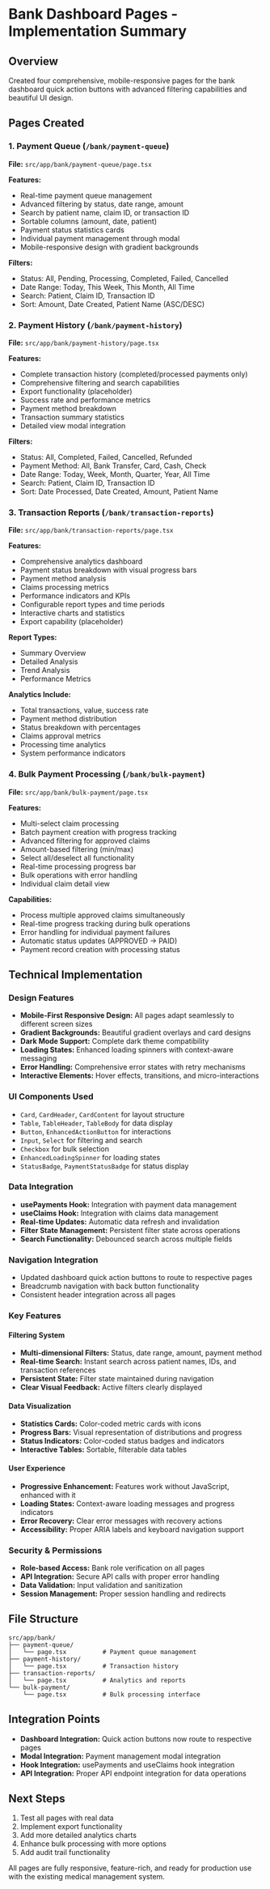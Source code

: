 # Bank Dashboard Pages - Implementation Summary

## Overview
Created four comprehensive, mobile-responsive pages for the bank dashboard quick action buttons with advanced filtering capabilities and beautiful UI design.

## Pages Created

### 1. Payment Queue (`/bank/payment-queue`)
**File:** `src/app/bank/payment-queue/page.tsx`

**Features:**
- Real-time payment queue management
- Advanced filtering by status, date range, amount
- Search by patient name, claim ID, or transaction ID
- Sortable columns (amount, date, patient)
- Payment status statistics cards
- Individual payment management through modal
- Mobile-responsive design with gradient backgrounds

**Filters:**
- Status: All, Pending, Processing, Completed, Failed, Cancelled
- Date Range: Today, This Week, This Month, All Time
- Search: Patient, Claim ID, Transaction ID
- Sort: Amount, Date Created, Patient Name (ASC/DESC)

### 2. Payment History (`/bank/payment-history`)
**File:** `src/app/bank/payment-history/page.tsx`

**Features:**
- Complete transaction history (completed/processed payments only)
- Comprehensive filtering and search capabilities
- Export functionality (placeholder)
- Success rate and performance metrics
- Payment method breakdown
- Transaction summary statistics
- Detailed view modal integration

**Filters:**
- Status: All, Completed, Failed, Cancelled, Refunded
- Payment Method: All, Bank Transfer, Card, Cash, Check
- Date Range: Today, Week, Month, Quarter, Year, All Time
- Search: Patient, Claim ID, Transaction ID
- Sort: Date Processed, Date Created, Amount, Patient Name

### 3. Transaction Reports (`/bank/transaction-reports`)
**File:** `src/app/bank/transaction-reports/page.tsx`

**Features:**
- Comprehensive analytics dashboard
- Payment status breakdown with visual progress bars
- Payment method analysis
- Claims processing metrics
- Performance indicators and KPIs
- Configurable report types and time periods
- Interactive charts and statistics
- Export capability (placeholder)

**Report Types:**
- Summary Overview
- Detailed Analysis
- Trend Analysis
- Performance Metrics

**Analytics Include:**
- Total transactions, value, success rate
- Payment method distribution
- Status breakdown with percentages
- Claims approval metrics
- Processing time analytics
- System performance indicators

### 4. Bulk Payment Processing (`/bank/bulk-payment`)
**File:** `src/app/bank/bulk-payment/page.tsx`

**Features:**
- Multi-select claim processing
- Batch payment creation with progress tracking
- Advanced filtering for approved claims
- Amount-based filtering (min/max)
- Select all/deselect all functionality
- Real-time processing progress bar
- Bulk operations with error handling
- Individual claim detail view

**Capabilities:**
- Process multiple approved claims simultaneously
- Real-time progress tracking during bulk operations
- Error handling for individual payment failures
- Automatic status updates (APPROVED → PAID)
- Payment record creation with processing status

## Technical Implementation

### Design Features
- **Mobile-First Responsive Design:** All pages adapt seamlessly to different screen sizes
- **Gradient Backgrounds:** Beautiful gradient overlays and card designs
- **Dark Mode Support:** Complete dark theme compatibility
- **Loading States:** Enhanced loading spinners with context-aware messaging
- **Error Handling:** Comprehensive error states with retry mechanisms
- **Interactive Elements:** Hover effects, transitions, and micro-interactions

### UI Components Used
- `Card`, `CardHeader`, `CardContent` for layout structure
- `Table`, `TableHeader`, `TableBody` for data display
- `Button`, `EnhancedActionButton` for interactions
- `Input`, `Select` for filtering and search
- `Checkbox` for bulk selection
- `EnhancedLoadingSpinner` for loading states
- `StatusBadge`, `PaymentStatusBadge` for status display

### Data Integration
- **usePayments Hook:** Integration with payment data management
- **useClaims Hook:** Integration with claims data management
- **Real-time Updates:** Automatic data refresh and invalidation
- **Filter State Management:** Persistent filter state across operations
- **Search Functionality:** Debounced search across multiple fields

### Navigation Integration
- Updated dashboard quick action buttons to route to respective pages
- Breadcrumb navigation with back button functionality
- Consistent header integration across all pages

### Key Features

#### Filtering System
- **Multi-dimensional Filters:** Status, date range, amount, payment method
- **Real-time Search:** Instant search across patient names, IDs, and transaction references
- **Persistent State:** Filter state maintained during navigation
- **Clear Visual Feedback:** Active filters clearly displayed

#### Data Visualization
- **Statistics Cards:** Color-coded metric cards with icons
- **Progress Bars:** Visual representation of distributions and progress
- **Status Indicators:** Color-coded status badges and indicators
- **Interactive Tables:** Sortable, filterable data tables

#### User Experience
- **Progressive Enhancement:** Features work without JavaScript, enhanced with it
- **Loading States:** Context-aware loading messages and progress indicators
- **Error Recovery:** Clear error messages with recovery actions
- **Accessibility:** Proper ARIA labels and keyboard navigation support

### Security & Permissions
- **Role-based Access:** Bank role verification on all pages
- **API Integration:** Secure API calls with proper error handling
- **Data Validation:** Input validation and sanitization
- **Session Management:** Proper session handling and redirects

## File Structure
```
src/app/bank/
├── payment-queue/
│   └── page.tsx          # Payment queue management
├── payment-history/
│   └── page.tsx          # Transaction history
├── transaction-reports/
│   └── page.tsx          # Analytics and reports
└── bulk-payment/
    └── page.tsx          # Bulk processing interface
```

## Integration Points
- **Dashboard Integration:** Quick action buttons now route to respective pages
- **Modal Integration:** Payment management modal integration
- **Hook Integration:** usePayments and useClaims hook integration
- **API Integration:** Proper API endpoint integration for data operations

## Next Steps
1. Test all pages with real data
2. Implement export functionality
3. Add more detailed analytics charts
4. Enhance bulk processing with more options
5. Add audit trail functionality

All pages are fully responsive, feature-rich, and ready for production use with the existing medical management system.
